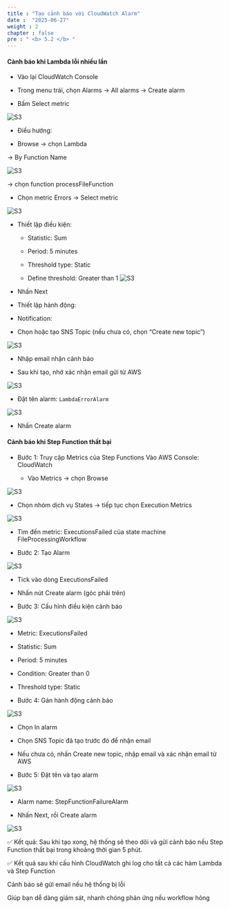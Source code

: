 ```yaml
---
title : "Tạo cảnh báo với CloudWatch Alarm"
date :  "2025-06-27" 
weight : 2
chapter : false
pre : " <b> 5.2 </b> "
---
```


#### Cảnh báo khi Lambda lỗi nhiều lần

- Vào lại CloudWatch Console

- Trong menu trái, chọn Alarms → All alarms → Create alarm

- Bấm Select metric

![S3](/images/5.fwd/createalarms.png)

- Điều hướng:

- Browse → chọn Lambda

→ By Function Name

![S3](/images/5.fwd/unctionname.png)

→ chọn function processFileFunction

- Chọn metric Errors → Select metric

![S3](/images/5.fwd/erro.png)

- Thiết lập điều kiện:

    + Statistic: Sum

    + Period: 5 minutes

    + Threshold type: Static

    + Define threshold: Greater than 1
![S3](/images/5.fwd/5.02.01.png)

- Nhấn Next

- Thiết lập hành động:

- Notification:

- Chọn hoặc tạo SNS Topic (nếu chưa có, chọn “Create new topic”)

![S3](/images/5.fwd/5.02.02.png)

- Nhập email nhận cảnh báo

- Sau khi tạo, nhớ xác nhận email gửi từ AWS

![S3](/images/5.fwd/5.02.03.png)

- Đặt tên alarm: `LambdaErrorAlarm`

![S3](/images/5.fwd/5.02.04.png)

- Nhấn Create alarm

#### Cảnh báo khi Step Function thất bại

- Bước 1: Truy cập Metrics của Step Functions
Vào AWS Console: CloudWatch

  + Vào Metrics → chọn Browse
  
![S3](/images/5.fwd/5.03.01.png)

  + Chọn nhóm dịch vụ States → tiếp tục chọn Execution Metrics

![S3](/images/5.fwd/5.03.02.png)

  + Tìm đến metric: ExecutionsFailed của state machine FileProcessingWorkflow

- Bước 2: Tạo Alarm
  
![S3](/images/5.fwd/5.03.03.png)

  + Tick vào dòng ExecutionsFailed

  + Nhấn nút Create alarm (góc phải trên)

- Bước 3: Cấu hình điều kiện cảnh báo
  
![S3](/images/5.fwd/5.03.04.png)

  + Metric: ExecutionsFailed

  + Statistic: Sum

  + Period: 5 minutes

  + Condition: Greater than 0

  + Threshold type: Static

- Bước 4: Gán hành động cảnh báo

![S3](/images/5.fwd/5.03.05.png)
  
  + Chọn In alarm

  + Chọn SNS Topic đã tạo trước đó để nhận email

  + Nếu chưa có, nhấn Create new topic, nhập email và xác nhận email từ AWS

- Bước 5: Đặt tên và tạo alarm
  
![S3](/images/5.fwd/5.03.06.png)

  + Alarm name: StepFunctionFailureAlarm

  + Nhấn Next, rồi Create alarm

![S3](/images/5.fwd/5.03.07.png)

✅ Kết quả: Sau khi tạo xong, hệ thống sẽ theo dõi và gửi cảnh báo nếu Step Function thất bại trong khoảng thời gian 5 phút.

✅ Kết quả sau khi cấu hình
CloudWatch ghi log cho tất cả các hàm Lambda và Step Function

Cảnh báo sẽ gửi email nếu hệ thống bị lỗi

Giúp bạn dễ dàng giám sát, nhanh chóng phản ứng nếu workflow hỏng